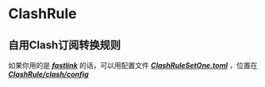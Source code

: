 # ClashRule
## 自用Clash订阅转换规则

如果你用的是 ***[fastlink](https://v02.fl-aff.com/auth/register?code=NPwd)*** 的话，可以用配置文件 ***[ClashRuleSetOne.toml](https://raw.githubusercontent.com/ATa0ist/ClashRule/main/clash/config/ClashRuleSetOne.toml)*** ，位置在 ***[ClashRule/clash/config](https://github.com/ATa0ist/ClashRule/tree/main/clash/config)*** 
